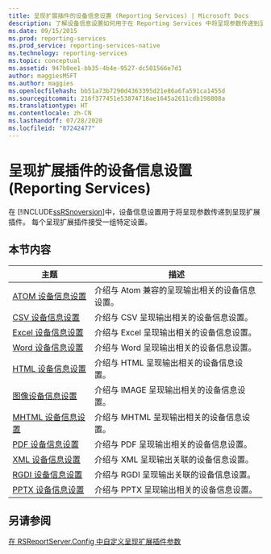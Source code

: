 ```yaml
---
title: 呈现扩展插件的设备信息设置 (Reporting Services) | Microsoft Docs
description: 了解设备信息设置如何用于在 Reporting Services 中将呈现参数传递到呈现扩展插件。
ms.date: 09/15/2015
ms.prod: reporting-services
ms.prod_service: reporting-services-native
ms.technology: reporting-services
ms.topic: conceptual
ms.assetid: 947b0ee1-bb35-4b4e-9527-dc501566e7d1
author: maggiesMSFT
ms.author: maggies
ms.openlocfilehash: bb51a73b7290d4363395d21e86a6fa591ca1455d
ms.sourcegitcommit: 216f377451e53874718ae1645a2611cdb198808a
ms.translationtype: HT
ms.contentlocale: zh-CN
ms.lasthandoff: 07/28/2020
ms.locfileid: "87242477"
---
```

# <a name="device-information-settings-for-rendering-extensions-reporting-services"></a>呈现扩展插件的设备信息设置 (Reporting Services)
  在 [!INCLUDE[ssRSnoversion](../includes/ssrsnoversion-md.md)]中，设备信息设置用于将呈现参数传递到呈现扩展插件。 每个呈现扩展插件接受一组特定设置。  
  
## <a name="in-this-section"></a>本节内容  
  
|主题|描述|  
|-----------|-----------------|  
|[ATOM 设备信息设置](../reporting-services/atom-device-information-settings.md)|介绍与 Atom 兼容的呈现输出相关的设备信息设置。|  
|[CSV 设备信息设置](../reporting-services/csv-device-information-settings.md)|介绍与 CSV 呈现输出相关的设备信息设置。|  
|[Excel 设备信息设置](../reporting-services/excel-device-information-settings.md)|介绍与 Excel 呈现输出相关的设备信息设置。|  
|[Word 设备信息设置](../reporting-services/word-device-information-settings.md)|介绍与 Word 呈现输出相关的设备信息设置。|  
|[HTML 设备信息设置](../reporting-services/html-device-information-settings.md)|介绍与 HTML 呈现输出相关的设备信息设置。|  
|[图像设备信息设置](../reporting-services/image-device-information-settings.md)|介绍与 IMAGE 呈现输出相关的设备信息设置。|  
|[MHTML 设备信息设置](../reporting-services/mhtml-device-information-settings.md)|介绍与 MHTML 呈现输出相关的设备信息设置。|  
|[PDF 设备信息设置](../reporting-services/pdf-device-information-settings.md)|介绍与 PDF 呈现输出相关的设备信息设置。|  
|[XML 设备信息设置](../reporting-services/xml-device-information-settings.md)|介绍与 XML 呈现输出关联的设备信息设置。|  
|[RGDI 设备信息设置](../reporting-services/rgdi-device-information-settings.md)|介绍与 RGDI 呈现输出关联的设备信息设置。|  
|[PPTX 设备信息设置](../reporting-services/pptx-device-information-settings.md)|介绍与 PPTX 呈现输出相关的设备信息设置。|  
  
## <a name="see-also"></a>另请参阅  
 [在 RSReportServer.Config 中自定义呈现扩展插件参数](../reporting-services/customize-rendering-extension-parameters-in-rsreportserver-config.md)  
  
  
